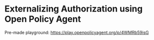 # Externalizing Authorization using Open Policy Agent

Pre-made playground: https://play.openpolicyagent.org/p/4WMRb59isG
